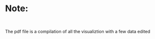 <h1>Note:</h1><br>
<p>The pdf file is a compilation of all the visualiztion with a few data edited</p>
